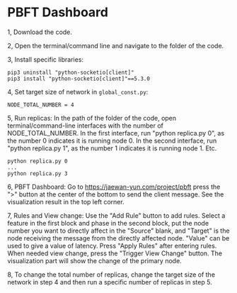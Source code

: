 # PBFT Dashboard
1, Download the code.

2, Open the terminal/command line and navigate to the folder of the code.

3, Install specific libraries:

```
pip3 uninstall "python-socketio[client]"
pip3 install "python-socketio[client]"==5.3.0
```

4, Set target size of network in `global_const.py`:

```
NODE_TOTAL_NUMBER = 4
```

5, Run replicas:
In the path of the folder of the code, open terminal/command-line interfaces with the number of NODE_TOTAL_NUMBER.
In the first interface, run "python replica.py 0", as the number 0 indicates it is running node 0.
In the second interface, run "python replica.py 1", as the number 1 indicates it is running node 1.
Etc.

```
python replica.py 0
...
python replica.py 3
```

6, PBFT Dashboard:
Go to https://jaewan-yun.com/project/pbft press the ">" button at the center of the bottom to send the client message. See the visualization result in the top left corner.

7, Rules and View change:
Use the "Add Rule" button to add rules. Select a feature in the first block and phase in the second block, put the node number you want to directly affect in the "Source" blank, and "Target" is the node receiving the message from the directly affected node. "Value" can be used to give a value of latency.
Press "Apply Rules" after entering rules.
When needed view change, press the "Trigger View Change" button. The visualization part will show the change of the primary node.

8, To change the total number of replicas, change the target size of the network in step 4 and then run a specific number of replicas in step 5.
